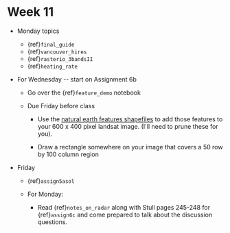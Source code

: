 # Week 11

* Monday topics

  * {ref}`final_guide`
  * {ref}`vancouver_hires`
  * {ref}`rasterio_3bandsII`
  * {ref}`heating_rate`

* For Wednesday -- start on Assignment 6b

  * Go over the {ref}`feature_demo` notebook

  * Due Friday before class

    * Use the [natural earth features shapefiles](https://www.naturalearthdata.com/downloads/10m-physical-vectors/10m-rivers-lake-centerlines/) to add those features to your 600 x 400 pixel landsat image.  (I'll need to prune these for you).

    * Draw a rectangle somewhere on your image that covers a  50 row by 100 column region

* Friday

  * {ref}`assign5asol`

  * For Monday:

    - Read {ref}`notes_on_radar` along with Stull pages 245-248 for {ref}`assign6c` and come
      prepared to talk about the discussion questions.


